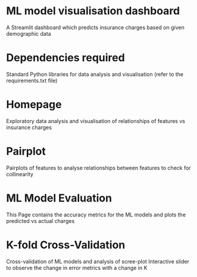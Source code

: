 # ML model visualisation dashboard
A Streamlit dashboard which predicts insurance charges based on given demographic data

# Dependencies required
Standard Python libraries for data analysis and visualisation (refer to the requirements.txt file)

# Homepage
Exploratory data analysis and visualisation of relationships of features vs insurance charges

# Pairplot
Pairplots of features to analyse relationships between features to check for collinearity 

# ML Model Evaluation
This Page contains the accuracy metrics for the ML models and plots the predicted vs actual charges

# K-fold Cross-Validation
Cross-validation of ML models and analysis of scree-plot
Interactive slider to observe the change in error metrics with a change in K


